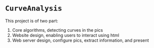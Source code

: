 # `CurveAnalysis`

This project is of two part:

1. Core algorithms, detecting curves in the pics
2. Website design, enabling users to interact using html
3. Web server design, configure pics, extract information, and present
